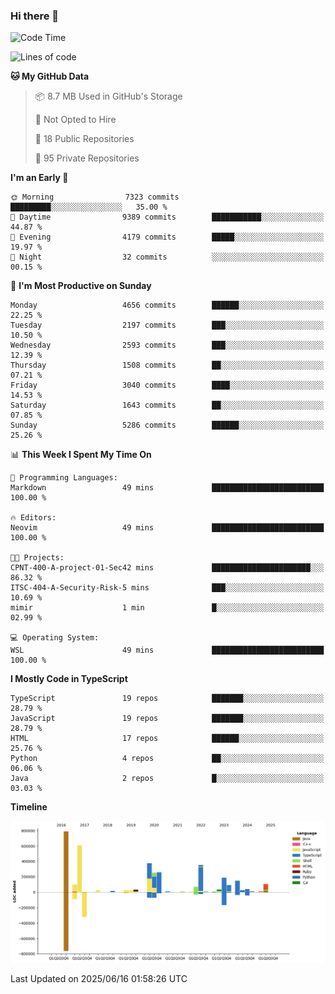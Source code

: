 ### Hi there 👋

<!--
**Clumsy-Coder/Clumsy-Coder** is a ✨ _special_ ✨ repository because its `README.md` (this file) appears on your GitHub profile.

Here are some ideas to get you started:

- 🔭 I’m currently working on ...
- 🌱 I’m currently learning ...
- 👯 I’m looking to collaborate on ...
- 🤔 I’m looking for help with ...
- 💬 Ask me about ...
- 📫 How to reach me: ...
- 😄 Pronouns: ...
- ⚡ Fun fact: ...
-->

<!-- anmol098/waka-readme-stats -->
<!--START_SECTION:waka-->
![Code Time](http://img.shields.io/badge/Code%20Time-1%2C270%20hrs%2013%20mins-blue)

![Lines of code](https://img.shields.io/badge/From%20Hello%20World%20I%27ve%20Written-3.6%20million%20lines%20of%20code-blue)

**🐱 My GitHub Data** 

> 📦 8.7 MB Used in GitHub's Storage 
 > 
> 🚫 Not Opted to Hire
 > 
> 📜 18 Public Repositories 
 > 
> 🔑 95 Private Repositories 
 > 
**I'm an Early 🐤** 

```text
🌞 Morning                7323 commits        █████████░░░░░░░░░░░░░░░░   35.00 % 
🌆 Daytime                9389 commits        ███████████░░░░░░░░░░░░░░   44.87 % 
🌃 Evening                4179 commits        █████░░░░░░░░░░░░░░░░░░░░   19.97 % 
🌙 Night                  32 commits          ░░░░░░░░░░░░░░░░░░░░░░░░░   00.15 % 
```
📅 **I'm Most Productive on Sunday** 

```text
Monday                   4656 commits        ██████░░░░░░░░░░░░░░░░░░░   22.25 % 
Tuesday                  2197 commits        ███░░░░░░░░░░░░░░░░░░░░░░   10.50 % 
Wednesday                2593 commits        ███░░░░░░░░░░░░░░░░░░░░░░   12.39 % 
Thursday                 1508 commits        ██░░░░░░░░░░░░░░░░░░░░░░░   07.21 % 
Friday                   3040 commits        ████░░░░░░░░░░░░░░░░░░░░░   14.53 % 
Saturday                 1643 commits        ██░░░░░░░░░░░░░░░░░░░░░░░   07.85 % 
Sunday                   5286 commits        ██████░░░░░░░░░░░░░░░░░░░   25.26 % 
```


📊 **This Week I Spent My Time On** 

```text
💬 Programming Languages: 
Markdown                 49 mins             █████████████████████████   100.00 % 

🔥 Editors: 
Neovim                   49 mins             █████████████████████████   100.00 % 

🐱‍💻 Projects: 
CPNT-400-A-project-01-Sec42 mins             ██████████████████████░░░   86.32 % 
ITSC-404-A-Security-Risk-5 mins              ███░░░░░░░░░░░░░░░░░░░░░░   10.69 % 
mimir                    1 min               █░░░░░░░░░░░░░░░░░░░░░░░░   02.99 % 

💻 Operating System: 
WSL                      49 mins             █████████████████████████   100.00 % 
```

**I Mostly Code in TypeScript** 

```text
TypeScript               19 repos            ███████░░░░░░░░░░░░░░░░░░   28.79 % 
JavaScript               19 repos            ███████░░░░░░░░░░░░░░░░░░   28.79 % 
HTML                     17 repos            ██████░░░░░░░░░░░░░░░░░░░   25.76 % 
Python                   4 repos             ██░░░░░░░░░░░░░░░░░░░░░░░   06.06 % 
Java                     2 repos             █░░░░░░░░░░░░░░░░░░░░░░░░   03.03 % 
```



**Timeline**

![Lines of Code chart](https://raw.githubusercontent.com/Clumsy-Coder/Clumsy-Coder/main/assets/bar_graph.png)


 Last Updated on 2025/06/16 01:58:26 UTC
<!--END_SECTION:waka-->
